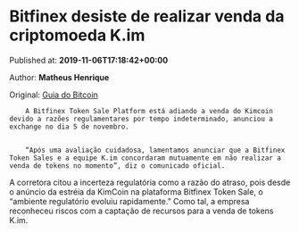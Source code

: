 
# Bitfinex desiste de realizar venda da criptomoeda K.im

Published at: **2019-11-06T17:18:42+00:00**

Author: **Matheus Henrique**

Original: [Guia do Bitcoin](https://guiadobitcoin.com.br/bitfinex-desiste-realizar-criptomoeda-k-im/)


        A Bitfinex Token Sale Platform está adiando a venda do Kimcoin devido a razões regulamentares por tempo indeterminado, anunciou a exchange no dia 5 de novembro.
      

        “Após uma avaliação cuidadosa, lamentamos anunciar que a Bitfinex Token Sales e a equipe K.im concordaram mutuamente em não realizar a venda de tokens no momento”, diz o comunicado oficial.
      
A corretora citou a incerteza regulatória como a razão do atraso, pois desde o anúncio da estréia da KimCoin na plataforma Bitfinex Token Sale, o “ambiente regulatório evoluiu rapidamente.”
Como tal, a empresa reconheceu riscos com a captação de recursos para a venda de tokens K.im.
